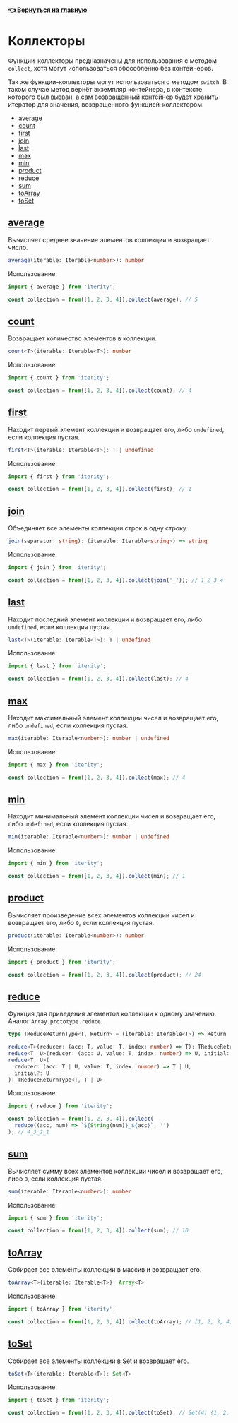 **[👈 Вернуться на главную](../../)**

# Коллекторы

Функции-коллекторы предназначены для использования с методом `collect`, хотя могут использоваться обособленно без контейнеров.

Так же функции-коллекторы могут использоваться с методом `switch`. В таком случае метод вернёт экземпляр контейнера, в контексте которого был вызван, а сам возвращенный контейнер будет хранить итератор для значения, возвращенного функцией-коллектором.

- [average](#average)
- [count](#count)
- [first](#first)
- [join](#join)
- [last](#last)
- [max](#max)
- [min](#min)
- [product](#product)
- [reduce](#reduce)
- [sum](#sum)
- [toArray](#toArray)
- [toSet](#toSet)

## [average](#average)

Вычисляет среднее значение элементов коллекции и возвращает число.

```ts
average(iterable: Iterable<number>): number
```

Использование:

```ts
import { average } from 'iterity';

const collection = from([1, 2, 3, 4]).collect(average); // 5
```

## [count](#count)

Возвращает количество элементов в коллекции.

```ts
count<T>(iterable: Iterable<T>): number
```

Использование:

```ts
import { count } from 'iterity';

const collection = from([1, 2, 3, 4]).collect(count); // 4
```

## [first](#first)

Находит первый элемент коллекции и возвращает его, либо `undefined`, если коллекция пустая.

```ts
first<T>(iterable: Iterable<T>): T | undefined
```

Использование:

```ts
import { first } from 'iterity';

const collection = from([1, 2, 3, 4]).collect(first); // 1
```

## [join](#join)

Объединяет все элементы коллекции строк в одну строку.

```ts
join(separator: string): (iterable: Iterable<string>) => string
```

Использование:

```ts
import { join } from 'iterity';

const collection = from([1, 2, 3, 4]).collect(join('_')); // 1_2_3_4
```

## [last](#last)

Находит последний элемент коллекции и возвращает его, либо `undefined`, если коллекция пустая.

```ts
last<T>(iterable: Iterable<T>): T | undefined
```

Использование:

```ts
import { last } from 'iterity';

const collection = from([1, 2, 3, 4]).collect(last); // 4
```

## [max](#max)

Находит максимальный элемент коллекции чисел и возвращает его, либо `undefined`, если коллекция пустая.

```ts
max(iterable: Iterable<number>): number | undefined
```

Использование:

```ts
import { max } from 'iterity';

const collection = from([1, 2, 3, 4]).collect(max); // 4
```

## [min](#min)

Находит минимальный элемент коллекции чисел и возвращает его, либо `undefined`, если коллекция пустая.

```ts
min(iterable: Iterable<number>): number | undefined
```

Использование:

```ts
import { min } from 'iterity';

const collection = from([1, 2, 3, 4]).collect(min); // 1
```

## [product](#product)

Вычисляет произведение всех элементов коллекции чисел и возвращает его, либо `0`, если коллекция пустая.

```ts
product(iterable: Iterable<number>): number
```

Использование:

```ts
import { product } from 'iterity';

const collection = from([1, 2, 3, 4]).collect(product); // 24
```

## [reduce](#reduce)

Функция для приведения элементов коллекции к одному значению. Аналог `Array.prototype.reduce`.

```ts
type TReduceReturnType<T, Return> = (iterable: Iterable<T>) => Return | undefined;

reduce<T>(reducer: (acc: T, value: T, index: number) => T): TReduceReturnType<T, T>;
reduce<T, U>(reducer: (acc: U, value: T, index: number) => U, initial: U): TReduceReturnType<T, U>;
reduce<T, U>(
  reducer: (acc: T | U, value: T, index: number) => T | U,
  initial?: U
): TReduceReturnType<T, T | U>
```

Использование:

```ts
import { reduce } from 'iterity';

const collection = from([1, 2, 3, 4]).collect(
  reduce((acc, num) => `${String(num)}_${acc}`, '')
); // 4_3_2_1
```

## [sum](#sum)

Вычисляет сумму всех элементов коллекции чисел и возвращает его, либо `0`, если коллекция пустая.

```ts
sum(iterable: Iterable<number>): number
```

Использование:

```ts
import { sum } from 'iterity';

const collection = from([1, 2, 3, 4]).collect(sum); // 10
```

## [toArray](#toArray)

Собирает все элементы коллекции в массив и возвращает его.

```ts
toArray<T>(iterable: Iterable<T>): Array<T>
```

Использование:

```ts
import { toArray } from 'iterity';

const collection = from([1, 2, 3, 4]).collect(toArray); // [1, 2, 3, 4]
```

## [toSet](#toSet)

Собирает все элементы коллекции в Set и возвращает его.

```ts
toSet<T>(iterable: Iterable<T>): Set<T>
```

Использование:

```ts
import { toSet } from 'iterity';

const collection = from([1, 2, 3, 4]).collect(toSet); // Set(4) {1, 2, 3, 4}
```
